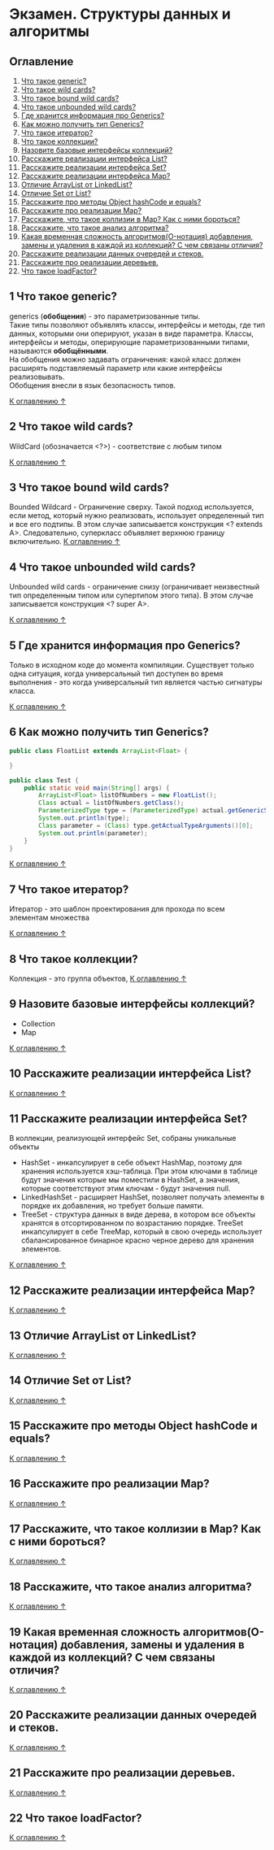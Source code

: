 # Экзамен. Структуры данных и алгоритмы

## Оглавление

1. [Что такое generic?](#1Что-такое-generic)
2. [Что такое wild cards?](#2-Что-такое-wild-cards)
3. [Что такое bound wild cards?](#3-Что-такое-bound-wild-cards)
4. [Что такое unbounded wild cards?](#4-Что-такое-unbounded-wild-cards)
5. [Где хранится информация про Generics?](#5-Где-хранится-информация-про-Generics)
6. [Как можно получить тип Generics?](#6-Как-можно-получить-тип-Generics)
7. [Что такое итератор?](#7-Что-такое-итератор)
8. [Что такое коллекции?](#8-Что-такое-коллекции)
9. [Назовите базовые интерфейсы коллекций?](#9-Назовите-базовые-интерфейсы-коллекций)
10. [Расскажите реализации интерфейса List?](#10-Расскажите-реализации-интерфейса-List)
11. [Расскажите реализации интерфейса Set?](#11-Расскажите-реализации-интерфейса-Set)
12. [Расскажите реализации интерфейса Map?](#12-Расскажите-реализации-интерфейса-Map)
13. [Отличие ArrayList от LinkedList?](#13-Отличие-ArrayList-от-LinkedList)
14. [Отличие Set от List?](#14-Отличие-Set-от-List)
15. [Расскажите про методы Object hashCode и equals?](#15-Расскажите-про-методы-Object-hashCode-и-equals)
16. [Расскажите про реализации Map?](#16-Расскажите-про-реализации-Map)
17. [Расскажите, что такое коллизии в Map? Как с ними бороться?](#17-Расскажите-что-такое-коллизии-в-Map-Как-с-ними-бороться)
18. [Расскажите, что такое анализ алгоритма?](#18-Расскажите-что-такое-анализ-алгоритма)
19. [Какая временная сложность алгоритмов(O-нотация) добавления, замены и удаления в каждой из коллекций? С чем связаны отличия?](#19-Какая-временная-сложность-алгоритмов(O-нотация)-добавления-замены-и-удаления-в-каждой-из-коллекций-С-чем-cвязаны-отличия)
20. [Расскажите реализации данных очередей и стеков.](#20-Расскажите-реализации-данных-очередей-и-стеков)
21. [Расскажите про реализации деревьев.](#21-Расскажите-про-реализации-деревьев)
22. [Что такое loadFactor?](#22-Что-такое-loadFactor)

## 1 Что такое generic?

generics (**обобщения**) - это параметризованные типы.  
Такие типы позволяют объявлять классы, интерфейсы и методы, где тип данных, которыми они оперируют, указан в виде
параметра. Классы, интерфейсы и методы, оперирующие параметризованными типами, называются **обобщёнными**.  
На обобщения можно задавать ограничения: какой класс должен расширять подставляемый параметр или какие интерфейсы
реализовывать.  
Обобщения внесли в язык безопасность типов.

[К оглавлению &#8593;](#Оглавление)

## 2 Что такое wild cards?

WildCard (обозначается <?>) - соответствие с любым типом

[К оглавлению &#8593;](#Оглавление)

## 3 Что такое bound wild cards?

Bounded Wildcard - Ограничение сверху. Такой подход используется, если метод, который нужно реализовать, использует
определенный тип и все его подтипы. В этом случае записывается конструкция <? extends A>. Следовательно, суперкласс
объявляет верхнюю границу включительно.
[К оглавлению &#8593;](#Оглавление)

## 4 Что такое unbounded wild cards?

Unbounded wild cards - ограничение снизу (ограничивает неизвестный тип определенным типом или супертипом этого типа). В
этом случае записывается конструкция <? super A>.

[К оглавлению &#8593;](#Оглавление)

## 5 Где хранится информация про Generics?

Только в исходном коде до момента компиляции. Существует только одна ситуация, когда универсальный тип доступен во время
выполнения - это когда универсальный тип является частью сигнатуры класса.

[К оглавлению &#8593;](#Оглавление)

## 6 Как можно получить тип Generics?

```java
public class FloatList extends ArrayList<Float> {

}

public class Test {
    public static void main(String[] args) {
        ArrayList<Float> listOfNumbers = new FloatList();
        Class actual = listOfNumbers.getClass();
        ParameterizedType type = (ParameterizedType) actual.getGenericSuperclass();
        System.out.println(type);
        Class parameter = (Class) type.getActualTypeArguments()[0];
        System.out.println(parameter);
    }
}
```

[К оглавлению &#8593;](#Оглавление)

## 7 Что такое итератор?

Итератор - это шаблон проектирования для прохода по всем элементам множества

[К оглавлению &#8593;](#Оглавление)

## 8 Что такое коллекции?

Коллекция - это группа объектов,
[К оглавлению &#8593;](#Оглавление)

## 9 Назовите базовые интерфейсы коллекций?

+ Collection
+ Map

[К оглавлению &#8593;](#Оглавление)

## 10 Расскажите реализации интерфейса List?

[К оглавлению &#8593;](#Оглавление)

## 11 Расскажите реализации интерфейса Set?

В коллекции, реализующей интерфейс Set, собраны уникальные объекты

+ HashSet - инкапсулирует в себе объект HashMap, поэтому для хранения используется хэш-таблица. При этом ключами в
  таблице будут значения которые мы поместили в HashSet, а значения, которые соответствуют этим ключам - будут значения
  null.
+ LinkedHashSet - расширяет HashSet, позволяет получать элементы в порядке их добавления, но требует больше памяти.
+ TreeSet - структура данных в виде дерева, в котором все объекты хранятся в отсортированном по возрастанию порядке.
  TreeSet инкапсулирует в себе TreeMap, который в свою очередь использует сбалансированное бинарное красно черное дерево
  для хранения элементов.

[К оглавлению &#8593;](#Оглавление)

## 12 Расскажите реализации интерфейса Map?

[К оглавлению &#8593;](#Оглавление)

## 13 Отличие ArrayList от LinkedList?

[К оглавлению &#8593;](#Оглавление)

## 14 Отличие Set от List?

[К оглавлению &#8593;](#Оглавление)

## 15 Расскажите про методы Object hashCode и equals?

[К оглавлению &#8593;](#Оглавление)

## 16 Расскажите про реализации Map?

[К оглавлению &#8593;](#Оглавление)

## 17 Расскажите, что такое коллизии в Map? Как с ними бороться?

[К оглавлению &#8593;](#Оглавление)

## 18 Расскажите, что такое анализ алгоритма?

[К оглавлению &#8593;](#Оглавление)

## 19 Какая временная сложность алгоритмов(O-нотация) добавления, замены и удаления в каждой из коллекций? С чем связаны отличия?

[К оглавлению &#8593;](#Оглавление)

## 20 Расскажите реализации данных очередей и стеков.

[К оглавлению &#8593;](#Оглавление)

## 21 Расскажите про реализации деревьев.

[К оглавлению &#8593;](#Оглавление)

## 22 Что такое loadFactor?

[К оглавлению &#8593;](#Оглавление)